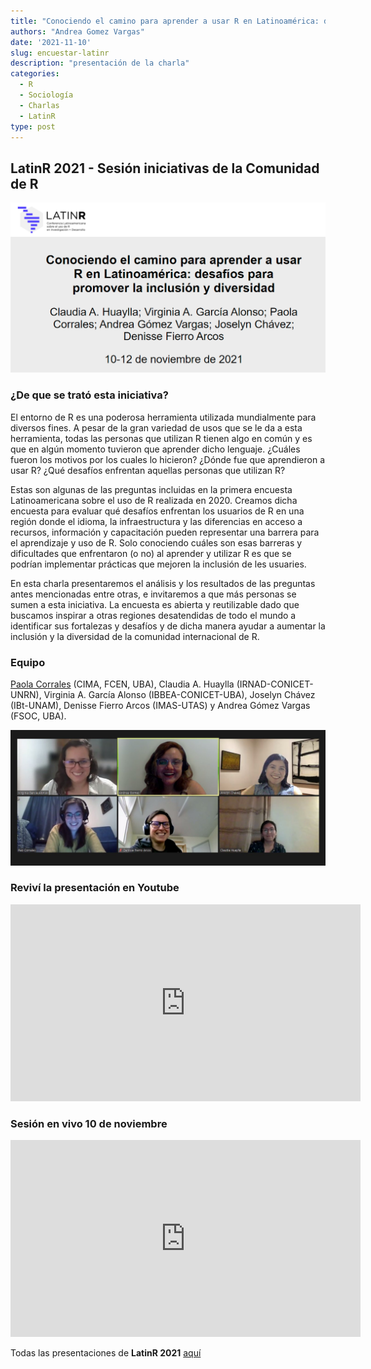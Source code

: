 ```yaml
---
title: "Conociendo el camino para aprender a usar R en Latinoamérica: desafíos para promover la inclusión y diversidad*"
authors: "Andrea Gomez Vargas"
date: '2021-11-10'
slug: encuestar-latinr
description: "presentación de la charla"
categories:
  - R
  - Sociología
  - Charlas
  - LatinR
type: post
---
```


## LatinR 2021 - Sesión iniciativas de la Comunidad de R

![](featured.png)

### **¿De que se trató esta iniciativa?**

El entorno de R es una poderosa herramienta utilizada mundialmente para diversos fines. A pesar de la gran variedad de usos que se le da a esta herramienta, todas las personas que utilizan R tienen algo en común y es que en algún momento tuvieron que aprender dicho lenguaje. ¿Cuáles fueron los motivos por los cuales lo hicieron? ¿Dónde fue que aprendieron a usar R? ¿Qué desafíos enfrentan aquellas personas que utilizan R?

Estas son algunas de las preguntas incluidas en la primera encuesta Latinoamericana sobre el uso de R realizada en 2020. Creamos dicha encuesta para evaluar qué desafíos enfrentan los usuarios de R en una región donde el idioma, la infraestructura y las diferencias en acceso a recursos, información y capacitación pueden representar una barrera para el aprendizaje y uso de R. Solo conociendo cuáles son esas barreras y dificultades que enfrentaron (o no) al aprender y utilizar R es que se podrían implementar prácticas que mejoren la inclusión de les usuaries.

En esta charla presentaremos el análisis y los resultados de las preguntas antes mencionadas entre otras, e invitaremos a que más personas se sumen a esta iniciativa. La encuesta es abierta y reutilizable dado que buscamos inspirar a otras regiones desatendidas de todo el mundo a identificar sus fortalezas y desafíos y de dicha manera ayudar a aumentar la inclusión y la diversidad de la comunidad internacional de R.

### **Equipo**

[Paola Corrales](https://paocorrales.github.io/) (CIMA, FCEN, UBA), Claudia A. Huaylla (IRNAD-CONICET-UNRN), Virginia A. García Alonso (IBBEA-CONICET-UBA), Joselyn Chávez (IBt-UNAM), Denisse Fierro Arcos (IMAS-UTAS) y Andrea Gómez Vargas (FSOC, UBA).

![](equipo.jpg)

### Reviví la presentación en Youtube

<iframe width="560" height="315" src="https://www.youtube.com/embed/O31-2LHZDoM" title="YouTube video player" frameborder="0" allow="accelerometer; autoplay; clipboard-write; encrypted-media; gyroscope; picture-in-picture" allowfullscreen>

</iframe>

### Sesión en vivo 10 de noviembre

<iframe width="560" height="315" src="https://www.youtube.com/embed/4TCNocxRtwo?start=4670" title="YouTube video player" frameborder="0" allow="accelerometer; autoplay; clipboard-write; encrypted-media; gyroscope; picture-in-picture" allowfullscreen>

</iframe>

Todas las presentaciones de **LatinR 2021** [aquí](https://github.com/LatinR/presentaciones-LatinR2021)
